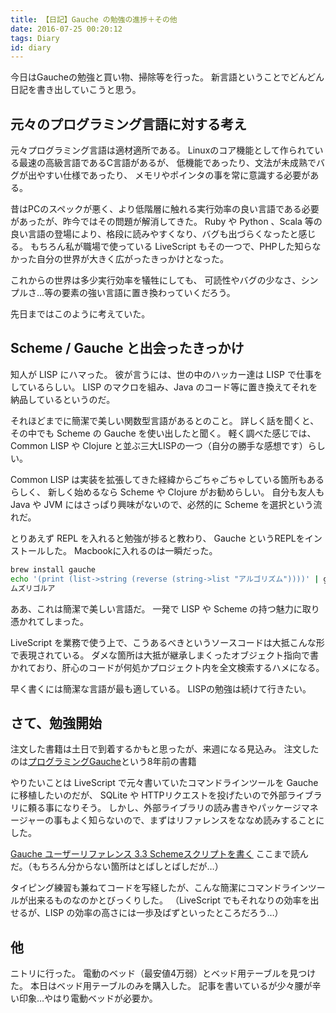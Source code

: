 ```yaml
---
title: 【日記】Gauche の勉強の進捗＋その他
date: 2016-07-25 00:20:12
tags: Diary
id: diary
---
```


今日はGaucheの勉強と買い物、掃除等を行った。
新言語ということでどんどん日記を書き出していこうと思う。

<!-- more -->

## 元々のプログラミング言語に対する考え

元々プログラミング言語は適材適所である。
Linuxのコア機能として作られている最速の高級言語であるC言語があるが、
低機能であったり、文法が未成熟でバグが出やすい仕様であったり、
メモリやポインタの事を常に意識する必要がある。

昔はPCのスペックが悪く、より低階層に触れる実行効率の良い言語である必要があったが、昨今ではその問題が解消してきた。
Ruby や Python 、Scala 等の良い言語の登場により、格段に読みやすくなり、バグも出づらくなったと感じる。
もちろん私が職場で使っている LiveScript もその一つで、PHPした知らなかった自分の世界が大きく広がったきっかけとなった。

これからの世界は多少実行効率を犠牲にしても、
可読性やバグの少なさ、シンプルさ…等の要素の強い言語に置き換わっていくだろう。

先日まではこのように考えていた。

## Scheme / Gauche と出会ったきっかけ

知人が LISP にハマった。
彼が言うには、世の中のハッカー達は LISP で仕事をしているらしい。
LISP のマクロを組み、Java のコード等に置き換えてそれを納品しているというのだ。

それほどまでに簡潔で美しい関数型言語があるとのこと。
詳しく話を聞くと、その中でも Scheme の Gauche を使い出したと聞く。
軽く調べた感じでは、Common LISP や Clojure と並ぶ三大LISPの一つ（自分の勝手な感想です）らしい。

Common LISP は実装を拡張してきた経緯からごちゃごちゃしている箇所もあるらしく、
新しく始めるなら Scheme や Clojure がお勧めらしい。
自分も友人も Java や JVM にはさっぱり興味がないので、必然的に Scheme を選択という流れだ。

とりあえず REPL を入れると勉強が捗ると教わり、
Gauche というREPLをインストールした。
Macbookに入れるのは一瞬だった。

```bash
brew install gauche
echo '(print (list->string (reverse (string->list "アルゴリズム"))))' | gosh
ムズリゴルア
```

ああ、これは簡潔で美しい言語だ。
一発で LISP や Scheme の持つ魅力に取り憑かれてしまった。

LiveScript を業務で使う上で、こうあるべきというソースコードは大抵こんな形で表現されている。
ダメな箇所は大抵が継承しまくったオブジェクト指向で書かれており、肝心のコードが何処かプロジェクト内を全文検索するハメになる。

早く書くには簡潔な言語が最も適している。
LISPの勉強は続けて行きたい。

## さて、勉強開始

注文した書籍は土日で到着するかもと思ったが、来週になる見込み。
注文したのは[プログラミングGauche](https://www.amazon.co.jp/gp/product/4873113482/ref=oh_aui_detailpage_o00_s00?ie=UTF8&psc=1)という8年前の書籍

やりたいことは LiveScript で元々書いていたコマンドラインツールを Gauche に移植したいのだが、
SQLite や HTTPリクエストを投げたいので外部ライブラリに頼る事になりそう。
しかし、外部ライブラリの読み書きやパッケージマネージャーの事もよく知らないので、まずはリファレンスをななめ読みすることにした。

[Gauche ユーザーリファレンス 3.3 Schemeスクリプトを書く](http://practical-scheme.net/gauche/man/gauche-refj_15.html#Scheme_00e3_0082_00b9_00e3_0082_00af_00e3_0083_00aa_00e3_0083_0097_00e3_0083_0088_00e3_0082_0092_00e6_009b_00b8_00e3_0081_008f)
ここまで読んだ。（もちろん分からない箇所はとばしとばしだが…）

タイピング練習も兼ねてコードを写経したが、こんな簡潔にコマンドラインツールが出来るものなのかとびっくりした。
（LiveScript でもそれなりの効率を出せるが、LISP の効率の高さには一歩及ばずといったところだろう…）

## 他

ニトリに行った。
電動のベッド（最安値4万弱）とベッド用テーブルを見つけた。
本日はベッド用テーブルのみを購入した。
記事を書いているが少々腰が辛い印象…やはり電動ベッドが必要か。

